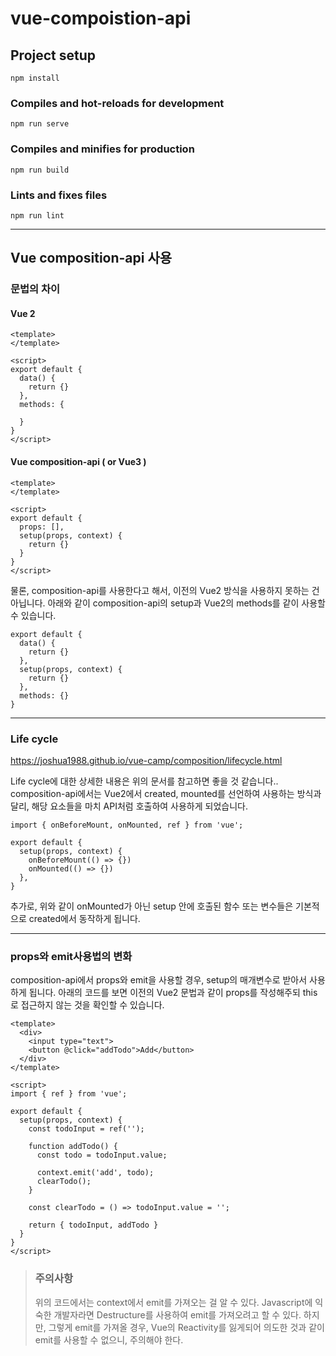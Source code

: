 # vue-compoistion-api

## Project setup
```
npm install
```

### Compiles and hot-reloads for development
```
npm run serve
```

### Compiles and minifies for production
```
npm run build
```

### Lints and fixes files
```
npm run lint
```

----
## Vue composition-api 사용

### 문법의 차이


#### Vue 2

    <template>
    </template>

    <script>
    export default {
      data() {
        return {}
      },
      methods: {

      }
    }
    </script>


#### Vue composition-api ( or Vue3 )

    <template>
    </template>

    <script>
    export default {
      props: [],
      setup(props, context) {
        return {}
      }
    }
    </script>


물론, composition-api를 사용한다고 해서, 이전의 Vue2 방식을 사용하지 못하는 건 아닙니다.
아래와 같이 composition-api의 setup과 Vue2의 methods를 같이 사용할 수 있습니다. 


    export default {
      data() {
        return {}
      },
      setup(props, context) {
        return {}
      },
      methods: {}
    }


---

### Life cycle

https://joshua1988.github.io/vue-camp/composition/lifecycle.html

Life cycle에 대한 상세한 내용은 위의 문서를 참고하면 좋을 것 같습니다..
composition-api에서는 Vue2에서 created, mounted를 선언하여 사용하는 방식과 달리, 해당 요소들을 마치 API처럼 호출하여 사용하게 되었습니다.


    import { onBeforeMount, onMounted, ref } from 'vue';

    export default {
      setup(props, context) {
        onBeforeMount(() => {})
        onMounted(() => {})
      },
    }


추가로, 위와 같이 onMounted가 아닌 setup 안에 호출된 함수 또는 변수들은 기본적으로 created에서 동작하게 됩니다.


---

### props와 emit사용법의 변화

composition-api에서 props와 emit을 사용할 경우, setup의 매개변수로 받아서 사용하게 됩니다.
아래의 코드를 보면 이전의 Vue2 문법과 같이 props를 작성해주되 this로 접근하지 않는 것을 확인할 수 있습니다.


    <template>
      <div>
        <input type="text">
        <button @click="addTodo">Add</button>
      </div>
    </template>

    <script>
    import { ref } from 'vue';

    export default {
      setup(props, context) {
        const todoInput = ref('');

        function addTodo() {
          const todo = todoInput.value;
          
          context.emit('add', todo);
          clearTodo();
        }

        const clearTodo = () => todoInput.value = '';

        return { todoInput, addTodo }
      }
    }
    </script>

> ### 주의사항
> 위의 코드에서는 context에서 emit를 가져오는 걸 알 수 있다.
> Javascript에 익숙한 개발자라면 Destructure를 사용하여 emit를 가져오려고 할 수 있다.
> 하지만, 그렇게 emit를 가져올 경우, Vue의 Reactivity를 잃게되어 의도한 것과 같이 emit를 사용할 수 없으니, 주의해야 한다.

